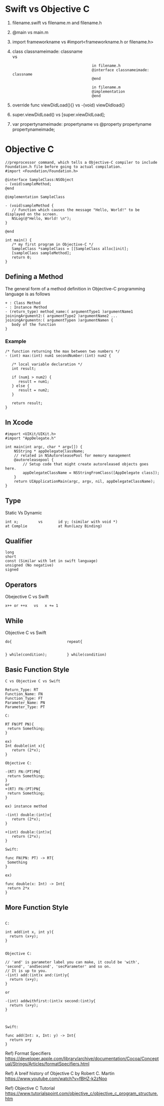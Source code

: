 # Swift vs Objective C

1.  filename.swift vs filename.m and filename.h

2.  @main vs main.m 

3.  import frameworkname vs #import<frameworkname.h or filename.h>

4.  class classnameimade: classname    
                                      vs   
                                            
                                            in filename.h
                                            @interface classnameimade: classname
                                            @end
                                            
                                            in filename.m
                                            @implementation
                                            @end
                                              
                                              
5. override func viewDidLoad(){}         vs  -(void) viewDidload{}

6. super.viewDidLoad()          vs   [super.viewDidLoad];


7. var propertynameimade: propertyname    vs @property propertyname propertynameimade;


# Objective C

```
//preprocessor command, which tells a Objective-C compiler to include Foundation.h file before going to actual compilation.
#import <Foundation/Foundation.h>

@interface SampleClass:NSObject
- (void)sampleMethod;
@end

@implementation SampleClass

- (void)sampleMethod {
   // Function which causes the message "Hello, World!" to be displayed on the screen.
   NSLog(@"Hello, World! \n");
}

@end

int main() {
   /* my first program in Objective-C */
   SampleClass *sampleClass = [[SampleClass alloc]init];
   [sampleClass sampleMethod];
   return 0;
}

```


## Defining a Method
The general form of a method definition in Objective-C programming language is as follows 

```
+ : Class Method
- : Instance Method
- (return_type) method_name:( argumentType1 )argumentName1 
joiningArgument2:( argumentType2 )argumentName2 ... 
joiningArgumentn:( argumentTypen )argumentNamen {
   body of the function
}
```


### Example

```
/* function returning the max between two numbers */
- (int) max:(int) num1 secondNumber:(int) num2 {
   
   /* local variable declaration */
   int result;
 
   if (num1 > num2) {
      result = num1;
   } else {
      result = num2;
   }
 
   return result; 
}
```



## In Xcode

```
#import <UIKit/UIKit.h>
#import "AppDelegate.h"

int main(int argc, char * argv[]) {
    NSString * appDelegateClassName;
    // related in NSAutoreleasePool for memory management
    @autoreleasepool {
        // Setup code that might create autoreleased objects goes here.
        appDelegateClassName = NSStringFromClass([AppDelegate class]);
    }
    return UIApplicationMain(argc, argv, nil, appDelegateClassName);
}
```


## Type

Static Vs Dynamic

```
int x;         vs       id y; (similar with void *)
at Complie              at Run(Lazy Binding)
```


## Qualifier

```
long
short
const (Similar with let in swift language)
unsigned (No negative)
signed
```

## Operators

Obejective C vs Swift

```
x++ or ++x   vs   x += 1 
```

## While

Objective C vs Swift

```
do{                         repeat{
                                         
 
} while(condition);         } while(condition)
```


## Basic Function Style

```
C vs Objective C vs Swift

Return_Type: RT
Function_Name: FN
Function_Type: FT
Parameter_Name: PN
Parameter_Type: PT

C:

RT FN(PT PN){
 return Something;
}

ex)
Int double(int x){
   return (2*x); 
}

Objective C:

-(RT) FN:(PT)PN{
 return Something;
}
or
+(RT) FN:(PT)PN{
 return Something;
}

ex) instance method

-(int) double:(int)x{
   return (2*x);
}

+(int) double:(int)x{
   return (2*x);
}

Swift:

func FN(PN: PT) -> RT{
 Something
}

ex)

func double(x: Int) -> Int{
 return 2*x
}

```




## More Function Style

```

C:

int add(int x, int y){
  return (x+y);
}


Objective C:

// 'and' is parameter label you can make, it could be 'with', 'second', 'andSecond', 'secParameter' and so on. 
// It is up to you.
-(int) add:(int)x and:(int)y{
  return (x+y);
}

or

-(int) addwithfirst:(int)x second:(int)y{
  return (x+y);
}



Swift:

func add(Int: x, Int: y) -> Int{
  return x+y
}

```


Ref) Format Specifiers
https://developer.apple.com/library/archive/documentation/Cocoa/Conceptual/Strings/Articles/formatSpecifiers.html


Ref) A breif history of Objective C by Robert C. Martin
https://www.youtube.com/watch?v=fBHZ-k2zNoo

Ref) Objective C Tutorial
https://www.tutorialspoint.com/objective_c/objective_c_program_structure.htm
